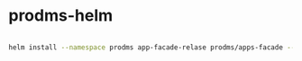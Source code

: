# prodms-helm

```bash

helm install --namespace prodms app-facade-relase prodms/apps-facade --devel

```